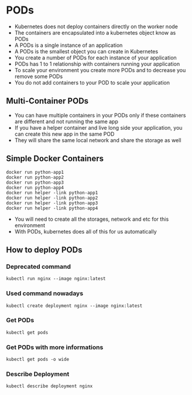 # PODs

- Kubernetes does not deploy containers directly on the worker node
- The containers are encapsulated into a kubernetes object know as PODs
- A PODs is a single instance of an application
- A PODs is the smallest object you can create in Kubernetes
- You create a number of PODs for each instance of your application
- PODs has 1 to 1 relationship with containers running your application
- To scale your environment you create more PODs and to decrease you remove some PODs
- You do not add containers to your POD to scale your application

## Multi-Container PODs

- You can have multiple containers in your PODs only if these containers are different and not running the same app
- If you have a helper container and live long side your application, you can create this new app in the same POD
- They will share the same local network and share the storage as well

## Simple Docker Containers

```shell script
docker run python-app1
docker run python-app2
docker run python-app3
docker run python-app4
docker run helper -link python-app1
docker run helper -link python-app2
docker run helper -link python-app3
docker run helper -link python-app4
```

- You will need to create all the storages, network and etc for this environment
- With PODs, kubernetes does all of this for us automatically

## How to deploy PODs

### Deprecated command

```shell script
kubectl run nginx --image nginx:latest
```

### Used command nowadays

```shell script
kubectl create deployment nginx --image nginx:latest
```

### Get PODs

```shell script
kubectl get pods
```

### Get PODs with more informations

```shell script
kubectl get pods -o wide
```

### Describe Deployment

```shell script
kubectl describe deployment nginx
```
